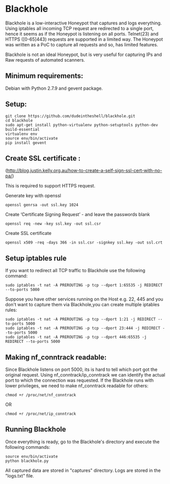 # Blackhole

Blackhole is a low-interactive Honeypot that captures and logs everything. Using iptables all incoming TCP request are redirected to a single port, hence it seems as if the Honeypot is listening on all ports. Telnet(23) and HTTPS ([0-65]443) requests are supported in a limited way. The Honeypot was written as a PoC to capture all requests and so, has limited features. 

Blackhole is not an ideal Honeypot, but is very useful for capturing IPs and Raw requests of automated scanners.

## Minimum requirements:

Debian with Python 2.7.9 and gevent package.

## Setup:


    git clone https://github.com/dudeintheshell/blackhole.git
    cd blackhole
    sudo apt-get install python-virtualenv python-setuptools python-dev build-essential
    virtualenv env
    source env/bin/activate
    pip install gevent


## Create SSL certificate :
(http://blog.justin.kelly.org.au/how-to-create-a-self-sign-ssl-cert-with-no-pa/)

This is required to support HTTPS request.

Generate key with openssl

    openssl genrsa -out ssl.key 1024

Create ‘Certificate Signing Request’ - and leave the passwords blank

    openssl req -new -key ssl.key -out ssl.csr

Create SSL certificate

    openssl x509 -req -days 366 -in ssl.csr -signkey ssl.key -out ssl.crt

## Setup iptables rule

If you want to redirect all TCP traffic to Blackhole use the following command:

    sudo iptables -t nat -A PREROUTING -p tcp --dport 1:65535 -j REDIRECT --to-ports 5000

Suppose you have other services running on the Host e.g. 22, 445 and you don't want to capture them via Blackhole,you can create multiple iptables rules:

    sudo iptables -t nat -A PREROUTING -p tcp --dport 1:21 -j REDIRECT --to-ports 5000
    sudo iptables -t nat -A PREROUTING -p tcp --dport 23:444 -j REDIRECT --to-ports 5000
    sudo iptables -t nat -A PREROUTING -p tcp --dport 446:65535 -j REDIRECT --to-ports 5000


## Making nf_conntrack readable:

Since Blackhole listens on port 5000, its is hard to tell which port got the original request. Using nf\_conntrack/ip\_conntrack we can identify the actual port to which the connection was requested. If the Blackhole runs with lower privileges, we need to make nf\_conntrack readable for others:

    chmod +r /proc/net/nf_conntrack

OR

    chmod +r /proc/net/ip_conntrack


## Running Blackhole

Once everything is ready, go to the Blackhole's directory and execute the following commands:

    source env/bin/activate
    python blackhole.py


All captured data are stored in "captures" directory. Logs are stored in the "logs.txt" file.
